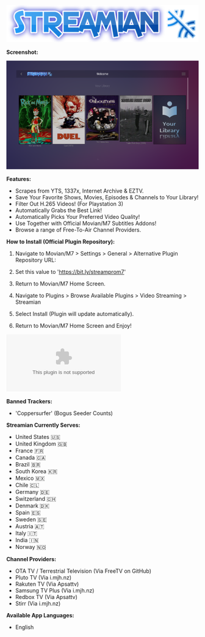 ![Logo](/logo.png)

**Screenshot:**

![Screenshot](/Screenshots/1.png)


**Features:**

* Scrapes from YTS, 1337x, Internet Archive & EZTV.
* Save Your Favorite Shows, Movies, Episodes & Channels to Your Library!
* Filter Out H.265 Videos! (For Playstation 3)
* Automatically Grabs the Best Link!
* Automatically Picks Your Preferred Video Quality!
* Use Together with Official Movian/M7 Subtitles Addons!
* Browse a range of Free-To-Air Channel Providers.


**How to Install (Official Plugin Repository):**

1) Navigate to Movian/M7 > Settings > General > Alternative Plugin Repository URL:

2) Set this value to 'https://bit.ly/streamprom7'

3) Return to Movian/M7 Home Screen.

4) Navigate to Plugins > Browse Available Plugins > Video Streaming > Streamian

5) Select Install (Plugin will update automatically).

6) Return to Movian/M7 Home Screen and Enjoy!


![Stable-Release plugin.zip Download (Latest Version)](/streamian_stable.zip?raw=true)


**Banned Trackers:**

* 'Coppersurfer' (Bogus Seeder Counts)


**Streamian Currently Serves:**

* United States 🇺🇸
* United Kingdom 🇬🇧
* France 🇫🇷
* Canada 🇨🇦
* Brazil 🇧🇷
* South Korea 🇰🇷
* Mexico 🇲🇽
* Chile 🇨🇱
* Germany 🇩🇪
* Switzerland 🇨🇭
* Denmark 🇩🇰
* Spain 🇪🇸
* Sweden 🇸🇪
* Austria 🇦🇹
* Italy 🇮🇹
* India 🇮🇳
* Norway 🇳🇴


**Channel Providers:**

* OTA TV / Terrestrial Television (Via FreeTV on GitHub)
* Pluto TV (Via i.mjh.nz)
* Rakuten TV (Via Apsattv)
* Samsung TV Plus (Via i.mjh.nz)
* Redbox TV (Via Apsattv)
* Stirr (Via i.mjh.nz)


**Available App Languages:**

* English


